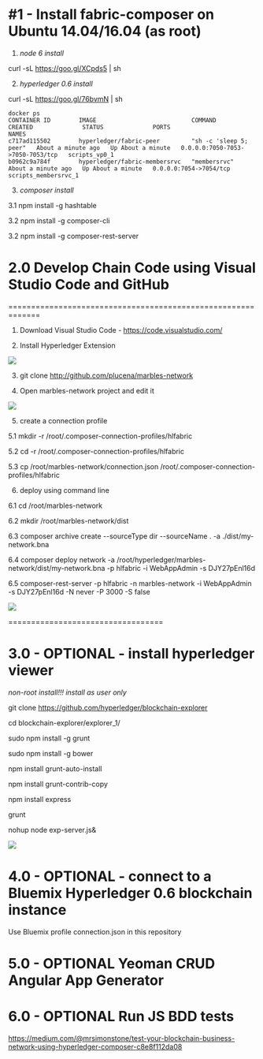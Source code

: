 #1 - Install fabric-composer on  Ubuntu 14.04/16.04 (as root)
=========================================================

1. _node 6 install_

curl -sL https://goo.gl/XCpds5 | sh

2. _hyperledger 0.6 install_

curl -sL https://goo.gl/76bvmN | sh


    docker ps
    CONTAINER ID        IMAGE                           COMMAND                  CREATED              STATUS              PORTS                              NAMES
    c717ad115502        hyperledger/fabric-peer         "sh -c 'sleep 5; peer"   About a minute ago   Up About a minute   0.0.0.0:7050-7053->7050-7053/tcp   scripts_vp0_1
    b0962c9a784f        hyperledger/fabric-membersrvc   "membersrvc"             About a minute ago   Up About a minute   0.0.0.0:7054->7054/tcp             scripts_membersrvc_1

3. _composer install_

3.1 npm install -g hashtable

3.2 npm install -g composer-cli

3.2 npm install -g composer-rest-server




# 2.0 Develop Chain Code using Visual Studio Code and GitHub
=============================================================

1. Download Visual Studio Code - https://code.visualstudio.com/

2. Install Hyperledger Extension

![](https://raw.githubusercontent.com/plucena/hyperledger/master/composer/ext.png)


3. git clone http://github.com/plucena/marbles-network


4. Open marbles-network project and  edit it

![](https://raw.githubusercontent.com/plucena/hyperledger/master/composer/marbles.png)



5. create a connection profile

5.1 mkdir -r /root/.composer-connection-profiles/hlfabric

5.2 cd -r /root/.composer-connection-profiles/hlfabric

5.3 cp /root/marbles-network/connection.json  /root/.composer-connection-profiles/hlfabric


6. deploy using command line

6.1 cd /root/marbles-network

6.2 mkdir /root/marbles-network/dist

6.3 composer archive create --sourceType dir --sourceName . -a ./dist/my-network.bna
 
6.4 composer deploy network -a /root/hyperledger/marbles-network/dist/my-network.bna -p hlfabric -i  WebAppAdmin -s DJY27pEnl16d

6.5 composer-rest-server -p hlfabric -n marbles-network -i WebAppAdmin -s DJY27pEnl16d -N never -P 3000 -S false


![](https://raw.githubusercontent.com/plucena/hyperledger/master/composer/rest.png)


==================================

# 3.0 - OPTIONAL - install hyperledger viewer

*non-root install!!! install as user only*

git clone https://github.com/hyperledger/blockchain-explorer

cd blockchain-explorer/explorer_1/

sudo npm install -g grunt 

sudo npm install -g bower

npm install grunt-auto-install 

npm install grunt-contrib-copy

npm install express

grunt

nohup node exp-server.js&

![](https://raw.githubusercontent.com/plucena/fabric-composer-install/master/con5.png)



# 4.0 - OPTIONAL - connect to a Bluemix Hyperledger 0.6 blockchain instance

Use Bluemix profile connection.json in this repository

# 5.0 - OPTIONAL Yeoman CRUD Angular App Generator

# 6.0 - OPTIONAL Run JS BDD tests
https://medium.com/@mrsimonstone/test-your-blockchain-business-network-using-hyperledger-composer-c8e8f112da08
